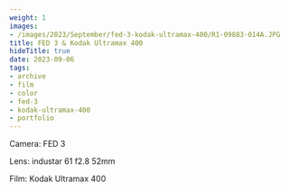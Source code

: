 ```yaml
---
weight: 1
images:
- /images/2023/September/fed-3-kodak-ultramax-400/R1-09883-014A.JPG
title: FED 3 & Kodak Ultramax 400
hideTitle: true
date: 2023-09-06
tags:
- archive
- film
- color
- fed-3
- kodak-ultramax-400
- portfolio
---
```


Camera: FED 3

Lens: industar 61 f2.8 52mm

Film: Kodak Ultramax 400


